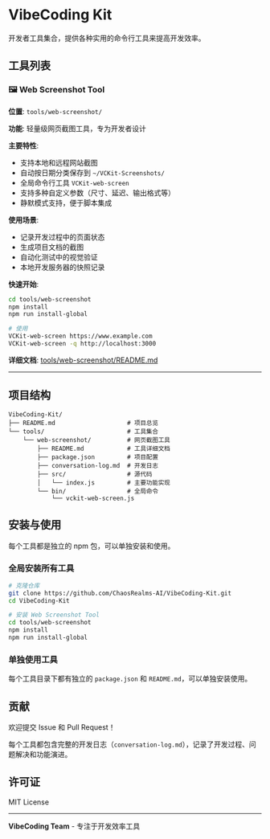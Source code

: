 # VibeCoding Kit

开发者工具集合，提供各种实用的命令行工具来提高开发效率。

## 工具列表

### 🖼️ Web Screenshot Tool

**位置**: `tools/web-screenshot/`

**功能**: 轻量级网页截图工具，专为开发者设计

**主要特性**:
- 支持本地和远程网站截图
- 自动按日期分类保存到 `~/VCKit-Screenshots/`
- 全局命令行工具 `VCKit-web-screen`
- 支持多种自定义参数（尺寸、延迟、输出格式等）
- 静默模式支持，便于脚本集成

**使用场景**:
- 记录开发过程中的页面状态
- 生成项目文档的截图
- 自动化测试中的视觉验证
- 本地开发服务器的快照记录

**快速开始**:
```bash
cd tools/web-screenshot
npm install
npm run install-global

# 使用
VCKit-web-screen https://www.example.com
VCKit-web-screen -q http://localhost:3000
```

**详细文档**: [tools/web-screenshot/README.md](./tools/web-screenshot/README.md)

---

## 项目结构

```
VibeCoding-Kit/
├── README.md                    # 项目总览
└── tools/                       # 工具集合
    └── web-screenshot/          # 网页截图工具
        ├── README.md            # 工具详细文档
        ├── package.json         # 项目配置
        ├── conversation-log.md  # 开发日志
        ├── src/                 # 源代码
        │   └── index.js         # 主要功能实现
        └── bin/                 # 全局命令
            └── vckit-web-screen.js
```

## 安装与使用

每个工具都是独立的 npm 包，可以单独安装和使用。

### 全局安装所有工具

```bash
# 克隆仓库
git clone https://github.com/ChaosRealms-AI/VibeCoding-Kit.git
cd VibeCoding-Kit

# 安装 Web Screenshot Tool
cd tools/web-screenshot
npm install
npm run install-global
```

### 单独使用工具

每个工具目录下都有独立的 `package.json` 和 `README.md`，可以单独安装使用。

## 贡献

欢迎提交 Issue 和 Pull Request！

每个工具都包含完整的开发日志（`conversation-log.md`），记录了开发过程、问题解决和功能演进。

## 许可证

MIT License

---

**VibeCoding Team** - 专注于开发效率工具